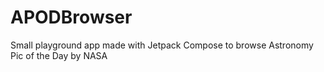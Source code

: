# APODBrowser

Small playground app made with Jetpack Compose to browse Astronomy Pic of the Day by NASA
